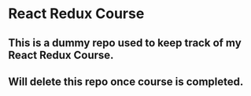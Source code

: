 # React Redux Course

## This is a dummy repo used to keep track of my React Redux Course.

## Will delete this repo once course is completed.